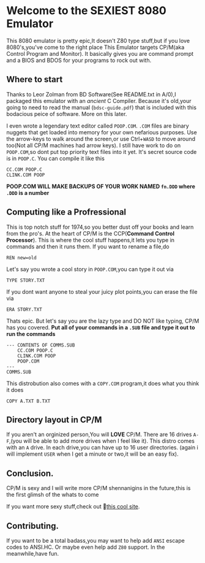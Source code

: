 # Welcome to the SEXIEST 8080 Emulator 

This 8080 emulator is pretty epic,It doesn't Z80 type stuff,but if you
love 8080's,you've come to the right place This Emulator targets CP/M(aka
Control Program and Monitor). It basically gives you are command prompt 
and a BIOS and BDOS for your programs to rock out with.

## Where to start

Thanks to Leor Zolman from BD Software(See README.txt in A/0),I packaged 
this emulator with an *ancient* C Compiler. Because it's old,your going 
to need to read the manual (`bdsc-guide.pdf`) that is included with this
bodacious peice of software. More on this later.

I even wrote a legendary text editor called `POOP.COM`. `.COM` files are
binary nuggets that get loaded into memory for your own nefarious purposes.
Use the arrow-keys to walk around the screen,or use Ctrl+`WASD` to move 
around too(Not all CP/M machines had arrow keys). I still have work to do
on `POOP.COM`,so dont put top priority text files into it yet. It's secret
source code is in `POOP.C`. You can compile it like this
```cpm
CC.COM POOP.C
CLINK.COM POOP
```

**POOP.COM WILL MAKE BACKUPS OF YOUR WORK NAMED `fn.DDD` where `.DDD` is
 a number**

## Computing like a Profressional

This is top notch stuff for 1974,so you better dust off your books and 
learn from the pro's. At the heart of CP/M is the CCP(**Command Control
Processor**). This is where the cool stuff happens,it lets you type in 
commands and then it runs them. If you want to rename a file,do 

```cpm
REN new=old
```

Let's say you wrote a cool story in `POOP.COM`,you can type it out via 
```cpm
TYPE STORY.TXT
```

If you dont want anyone to steal your juicy plot points,you can erase the 
file via 

```cpm
ERA STORY.TXT
```

Thats epic. But let's say you are the lazy type and DO NOT like typing,
CP/M has you covered. **Put all of your commands in a `.SUB` file and type
it out to run the commands**

```cpm
--- CONTENTS OF COMMS.SUB
	CC.COM POOP.C
    CLINK.COM POOP
    POOP.COM
---
COMMS.SUB
``` 

This distrobution also comes with a `COPY.COM` program,it does what you
think it does

```cpm
COPY A.TXT B.TXT
```

## Directory layout in CP/M

If you aren't an orginized person,You will **LOVE** CP/M. There are 16 drives
`A-F`,(you will be able to add more drives when I feel like it). This distro comes 
with an `A` drive. In each drive,you can have up to 16 user directories.
(again i will implement `USER` when I get a minute or two,it will be an
easy fix). 

## Conclusion.

CP/M is sexy and I will write more CP/M shennanigins in the future,this is 
the first glimsh of the whats to come

If you want more sexy stuff,check out [this cool site](http://www.z80.eu/adventures.html).

## Contributing.

If you want to be a total badass,you may want to help add `ANSI` escape codes
to ANSI.HC. Or maybe even help add `Z80` support. In the meanwhile,have fun.
